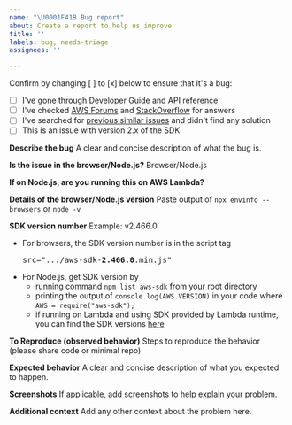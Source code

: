 ```yaml
---
name: "\U0001F41B Bug report"
about: Create a report to help us improve
title: ''
labels: bug, needs-triage
assignees: ''

---
```


Confirm by changing [ ] to [x] below to ensure that it's a bug:
- [ ] I've gone through [Developer Guide](https://docs.aws.amazon.com/sdk-for-javascript/v2/developer-guide/welcome.html) and [API reference](https://docs.aws.amazon.com/AWSJavaScriptSDK/latest/)
- [ ] I've checked [AWS Forums](https://forums.aws.amazon.com) and [StackOverflow](https://stackoverflow.com/questions/tagged/aws-sdk-js) for answers
- [ ] I've searched for [previous similar issues](https://github.com/aws/aws-sdk-js/issues) and didn't find any solution
- [ ] This is an issue with version 2.x of the SDK

**Describe the bug**
A clear and concise description of what the bug is.

**Is the issue in the browser/Node.js?**
Browser/Node.js

**If on Node.js, are you running this on AWS Lambda?**

**Details of the browser/Node.js version**
Paste output of `npx envinfo --browsers` or `node -v`

**SDK version number**
Example: v2.466.0
* For browsers, the SDK version number is in the script tag <pre>src=".../aws-sdk-<b>2.466.0</b>.min.js"</pre>
* For Node.js, get SDK version by
  * running command `npm list aws-sdk` from your root directory
  * printing the output of `console.log(AWS.VERSION)` in your code where `AWS = require("aws-sdk");`
  * if running on Lambda and using SDK provided by Lambda runtime, you can find the SDK versions [here](https://docs.aws.amazon.com/lambda/latest/dg/lambda-runtimes.html) 

**To Reproduce (observed behavior)**
Steps to reproduce the behavior (please share code or minimal repo)

**Expected behavior**
A clear and concise description of what you expected to happen.

**Screenshots**
If applicable, add screenshots to help explain your problem.

**Additional context**
Add any other context about the problem here.
